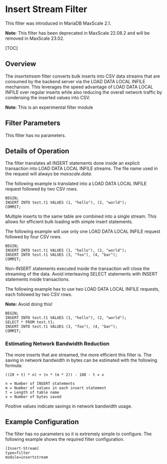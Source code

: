 # Insert Stream Filter

This filter was introduced in MariaDB MaxScale 2.1.

**Note**: This filter has been deprecated in MaxScale 22.08.2 and will be
  removed in MaxScale 23.02.

[TOC]

## Overview
The _insertstream_ filter converts bulk inserts into CSV data streams that are
consumed by the backend server via the LOAD DATA LOCAL INFILE mechanism. This
leverages the speed advantage of LOAD DATA LOCAL INFILE over regular inserts
while also reducing the overall network traffic by condensing the inserted
values into CSV.

**Note**: This is an experimental filter module

## Filter Parameters

This filter has no parameters.

## Details of Operation

The filter translates all INSERT statements done inside an explicit transaction
into LOAD DATA LOCAL INFILE streams. The file name used in the request will
always be _maxscale.data_.

The following example is translated into a LOAD DATA LOCAL INFILE request
followed by two CSV rows.

```
BEGIN;
INSERT INTO test.t1 VALUES (1, "hello"), (2, "world");
COMMIT;
```

Multiple inserts to the same table are combined into a single stream. This
allows for efficient bulk loading with simple insert statements.

The following example will use only one LOAD DATA LOCAL INFILE request followed
by four CSV rows.

```
BEGIN;
INSERT INTO test.t1 VALUES (1, "hello"), (2, "world");
INSERT INTO test.t1 VALUES (3, "foo"), (4, "bar");
COMMIT;
```

Non-INSERT statements executed inside the transaction will close the streaming
of the data. Avoid interleaving SELECT statements with INSERT statements inside
transactions.

The following example has to use two LOAD DATA LOCAL INFILE requests, each
followed by two CSV rows.

**Note:** Avoid doing this!

```
BEGIN;
INSERT INTO test.t1 VALUES (1, "hello"), (2, "world");
SELECT * FROM test.t1;
INSERT INTO test.t1 VALUES (3, "foo"), (4, "bar");
COMMIT;
```

### Estimating Network Bandwidth Reduction

The more inserts that are streamed, the more efficient this filter is. The
saving in network bandwidth in bytes can be estimated with the following
formula:

```
((20 + t) * n) + (n * (m * 2)) - 108 - t = x

n = Number of INSERT statements
m = Number of values in each insert statement
t = Length of table name
x = Number of bytes saved
```

Positive values indicate savings in network bandwidth usage.

## Example Configuration

The filter has no parameters so it is extremely simple to configure. The
following example shows the required filter configuration.

```
[Insert-Stream]
type=filter
module=insertstream
```
